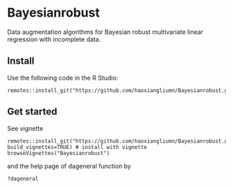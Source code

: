 # Bayesianrobust
Data augmentation algorithms for Bayesian robust multivariate linear regression with incomplete data.

## Install
Use the following code in the R Studio:
```
remotes::install_git("https://github.com/haoxiangliumn/Bayesianrobust.git")
```

## Get started
See vignette 
```
remotes::install_git("https://github.com/haoxiangliumn/Bayesianrobust.git", build_vignettes=TRUE) # install with vignette
browseVignettes("Bayesianrobust")
```

and the help page of dageneral function by 
```
?dageneral
```
